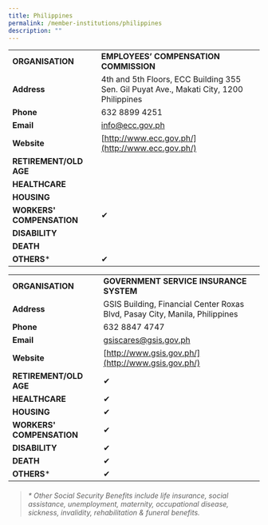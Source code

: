 ```yaml
---
title: Philippines
permalink: /member-institutions/philippines
description: ""
---
```

|  |  | 
| -------- | -------- | 
| **ORGANISATION** | **EMPLOYEES’ COMPENSATION COMMISSION** | 
| **Address** | 4th and 5th Floors, ECC Building 355 Sen. Gil Puyat Ave., Makati City, 1200 Philippines | 
| **Phone** | 632 8899 4251 | 
| **Email** | [info@ecc.gov.ph](mailto:info@ecc.gov.ph) | 
| **Website** | [http://www.ecc.gov.ph/](http://www.ecc.gov.ph/) | 
| **RETIREMENT/OLD AGE** |  | 
| **HEALTHCARE** |   | 
| **HOUSING** |  | 
| **WORKERS' COMPENSATION** | ✔  | 
| **DISABILITY** |  | 
| **DEATH** |  | 
| **OTHERS*** | ✔ |


|  |  | 
| -------- | -------- | 
| **ORGANISATION** | **GOVERNMENT SERVICE INSURANCE SYSTEM** | 
| **Address** | GSIS Building, Financial Center Roxas Blvd, Pasay City, Manila, Philippines | 
| **Phone** | 632 8847 4747 | 
| **Email** | [gsiscares@gsis.gov.ph](mailto:gsiscares@gsis.gov.ph) | 
| **Website** | [http://www.gsis.gov.ph/](http://www.gsis.gov.ph/) | 
| **RETIREMENT/OLD AGE** | ✔ | 
| **HEALTHCARE** | ✔ | 
| **HOUSING** | ✔ | 
| **WORKERS' COMPENSATION** | ✔  | 
| **DISABILITY** | ✔ | 
| **DEATH** | ✔ | 
| **OTHERS*** | ✔ |


> ###### \* Other Social Security Benefits include life insurance, social assistance, unemployment, maternity, occupational disease, sickness, invalidity, rehabilitation & funeral benefits.
